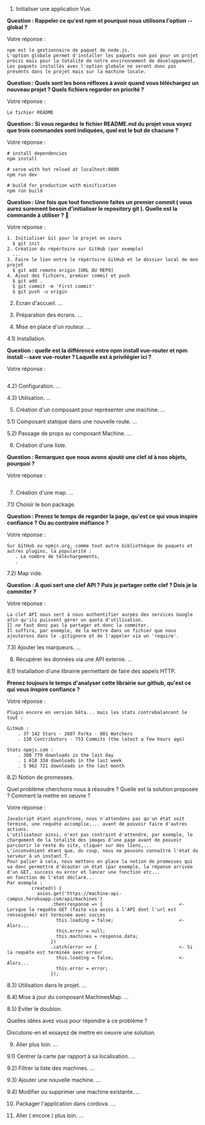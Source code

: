 1) Initialiser une application Vue.

**Question : Rappeler ce qu'est npm et pourquoi nous utilisons l'option --global ?**

Votre réponse :
````
npm est le gestionnaire de paquet de node.js.
L'option globale permet d'installer les paquets non pas pour un projet précis mais pour la totalité de notre environnement de développement.
Les paquets installés avec l'option globale ne seront donc pas présents dans le projet mais sur la machine locale.
````

**Question : Quels sont les bons réflexes à avoir quand vous téléchargez un nouveau projet ? Quels fichiers regarder en priorité ?**

Votre réponse :
````
Le fichier README
````

**Question : Si vous regardez le fichier README.md du projet vous voyez que trois commandes sont indiquées, quel est le but de chacune ?**

Votre réponse :
````
# install dependencies
npm install

# serve with hot reload at localhost:8080
npm run dev

# build for production with minification
npm run build
````

**Question : Une fois que tout fonctionne faites un premier commit ( vous aurez surement besoin d'initialiser le repository git ). Quelle est la commande à utiliser ? 🤔**

Votre réponse :
````
1. Initialiser Git pour le projet en cours
  $ git init
2. Création du répértoire sur GitHub (par exemple)
  ...
3. Faire le lien entre le répértoire GitHub et le dossier local de mon projet
  $ git add remote origin [URL DU REPO]
4. Ajout des fichiers, premier commit et push
  $ git add .
  $ git commit -m 'First commit'
  $ git push -u origin
````

2) Ecran d'accueil.
...
    
3) Préparation des écrans.
...
    
4) Mise en place d'un routeur.
... 
    
4.1) Installation.
   
**Question : quelle est la différence entre npm install vue-router et npm install --save vue-router ? Laquelle est à privilégier ici ?**
   
   Votre réponse :
   ````
   ````
    
4.2) Configuration.
...

4.3) Utilisation.
...

5) Création d'un composant pour représenter une machine.
...

5.1) Composant statique dans une nouvelle route.
...  
   
5.2) Passage de props au composant Machine.
...

6) Création d'une liste.
    
**Question : Remarquez que nous avons ajouté une clef id à nos objets, pourquoi ?**
    
  Votre réponse :
  ````
  ````

7) Création d'une map.
...
    
7.1) Choisir le bon package.

**Question : Prenez le temps de regarder la page, qu'est ce qui vous inspire confiance ? Ou au contraire méfiance ?**
   
   Votre réponse :
   ````
   Sur GitHub ou npmjs.org, comme tout autre bibliothèque de paquets et autres plugins, la popularité :
      . Le nombre de téléchargements,
      .
   ````

7.2) Map vide.

**Question : A quoi sert une clef API ? Puis je partager cette clef ? Dois je la commiter ?**
   
   Votre réponse :
   ````
   La clef API nous sert à nous authentifier aurpès des services Google afin qu'ils puissent gérer un quota d'utilisation.
   Il ne faut donc pas la partager et donc la commiter. 
   Il suffira, par exemple, de la mettre dans un fichier que nous ajouterons dans le .gitignore et de l'appeler via un 'require'.
   ````
    
7.3) Ajouter les marqueurs.
...

8) Récupérer les données via une API externe.
...

8.1) Installation d'une librairie permettant de faire des appels HTTP.

**Prenez toujours le temps d'analyser cette librairie sur github, qu'est ce qui vous inspire confiance ?**

  Votre réponse :
  ````
  Plugin encore en version bêta... mais les stats contrebalancent le tout :
  
  GitHub :
      . 37 142 Stars - 2607 Forks - 801 Watchers
      . 130 Contributors - 753 Commits (the latest a few hours ago)
  
  Stats npmjs.com :  
      . 300 779 downloads in the last day
      . 1 618 334 downloads in the last week
      . 5 962 721 downloads in the last month 
  ````

8.2) Notion de promesses.

   Quel problème cherchons nous à résoudre ?
   Quelle est la solution proposée ?
   Comment la mettre en oeuvre ?
   
   Votre réponse :
   ````
   JavaScript étant asynchrone, nous n'attendons pas qu'un état soit terminé, une requête accomplie,... avant de pouvoir faire d'autres actions. 
   L'utilisateur ainsi, n'est pas contraint d'attendre, par exemple, le chargement de la totalité des images d'une page avant de pouvoir parcourir le reste du site, cliquer sur des liens,...
   L'inconvénient étant que, du coup, nous ne pouvons connaître l'état du serveur à un instant T.
   Pour palier à cela, nous mettons en place la notion de promesses qui va donc permettre d'écouter un état (par exemple, la réponse arrivée d'un GET, success ou error et lancer une fonction etc...
   en fonction de l'état déclaré...
   Par exemple :
            created() {
              axios.get('https://machine-api-campus.herokuapp.com/api/machines')
                   .then(response => {                            <- Lorsque la requête GET (faite via axios à l'API dont l'url est renseignée) est terminée avec succès 
                     this.loading = false;                        <- Alors...
                     this.error = null;
                     this.machines = response.data;
                   })
                   .catch(error => {                              <- Si la requête est terminée avec erreur
                     this.loading = false;                        <- Alors...
                     this.error = error;
                   }); 
   ````
    
8.3) Utilisation dans le projet.
...

8.4) Mise à jour du composant MachinesMap.
...

8.5) Eviter le doublon.
   
   Quelles idées avez vous pour répondre à ce problème ?
   
   Discutons-en et essayez de mettre en oeuvre une solution.
   

9) Aller plus loin.
...

9.1) Centrer la carte par rapport à sa localisation.
...

9.2) Filtrer la liste des machines.
...

9.3) Ajouter une nouvelle machine.
...
    
9.4) Modifier ou supprimer une machine existante.
...

10) Packager l'application dans cordova.
...

11) Aller ( encore ) plus loin.
...
